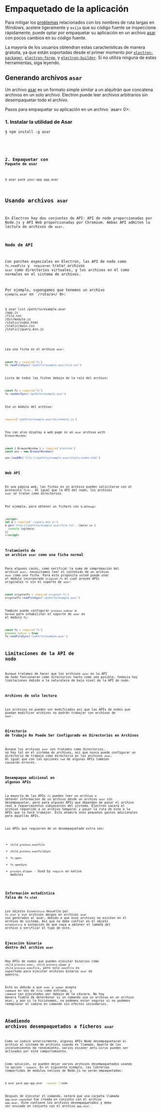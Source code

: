 # Empaquetado de la aplicación

Para mitigar los [problemas](https://github.com/joyent/node/issues/6960) relacionados con los nombres de ruta largas en Windows, acelere ligeramente y `exija` que su código fuente se inspeccione rápidamente, puede optar por empaquetar su aplicación en un archivo [asar](https://github.com/electron/asar) con pocos cambios en su código fuente.

La mayoría de los usuarios obtendran estas características de manera gratuita, ya que están soportadas desde el primer momento por [`electron-packager`](https://github.com/electron/electron-packager), [`electron-forge`](https://github.com/electron-userland/electron-forge), y [`electron-builder`](https://github.com/electron-userland/electron-builder). Si no utiliza ninguna de estas herramientas, siga leyendo.

## Generando archivos `asar`

Un archivo [asar](https://github.com/electron/asar) es un formato simple similar a un alquitrán que concatena archivos en un solo archivo. Electron puede leer archivos arbitrarios sin desempaquetar todo el archivo. 

Pasos para empaquetar su aplicación en un archivo `asar< 0>:</p>

<h3>1. Instalar la utilidad de Asar</h3>

<pre><code class="sh">$ npm install -g asar
`</pre> 

### 2. Empaquetar con `Paquete de asar`

```sh
$ asar pack your-app app.asar
```

## Usando archivos `asar`

En Electron hay dos conjuntos de API: API de nodo proporcionadas por Node.js y API Web proporcionadas por Chromium. Ambas API admiten la lectura de archivos de `asar`.

### Nodo de API

Con parches especiales en Electron, las API de nodo como `fs.readFile` y ` requieren` tratar archivos `asar` como directorios virtuales, y los archivos en él como normales en el sistema de archivos.

Por ejemplo, supongamos que tenemos un archivo `ejemplo.asar` en `/ruta/a</ 0>:</p>

<pre><code class="sh">$ asar list /path/to/example.asar
/app.js
/file.txt
/dir/module.js
/static/index.html
/static/main.css
/static/jquery.min.js
`</pre> 

Lea una ficha en el archivo `asar`:

```javascript
const fs = require('fs')
fs.readFileSync('/path/to/example.asar/file.txt')
```

Lista de todos las fichas debajo de la raíz del archivo:

```javascript
const fs = require('fs')
fs.readdirSync('/path/to/example.asar')
```

Use un módulo del archivo:

```javascript
require('/path/to/example.asar/dir/module.js')
```

You can also display a web page in an `asar` archive with `BrowserWindow`:

```javascript
const { BrowserWindow } = require('electron')
const win = new BrowserWindow()

win.loadURL('file:///path/to/example.asar/static/index.html')
```

### Web API

En una página web, las fichas en un archivo pueden solicitarse con el protocolo `file:`. Al igual que la API del nodo, los archivos `asar` se tratan como directorios.

Por ejemplo, para obtener un fichero con `$,obtenga`:

```html
<script>
let $ = require('./jquery.min.js')
$.get('file:///path/to/example.asar/file.txt', (data) => {
  console.log(data)
})
</script>
```

### Tratamiento de un archivo `asar` como una ficha normal

Para algunos casos, como verificar la suma de comprobación del archivo `asar`, necesitamos leer el contenido de un archivo `asar` como una ficha. Para este propósito usted puede usar el módulo incorporado `original-fs` el cual provee APIs originales `fs` sin el soporte de `asar`:

```javascript
const originalFs = require('original-fs')
originalFs.readFileSync('/path/to/example.asar')
```

También puede configurar `process.noAsar` a `Verdad` para inhabilitar el soporte de `asar` en el módulo `fs`:

```javascript
const fs = require('fs')
process.noAsar = true
fs.readFileSync('/path/to/example.asar')
```

## Limitaciones de la API de nodo

Aunque tratamos de hacer que los archivos `asar` en la API de nodo funcionaran como directorios tanto como sea posible, todavía hay limitaciones debido a la naturaleza de bajo nivel de la API de nodo.

### Archivos de solo lectura

Los archivos no pueden ser modificados así que las APIs de nodos que puedan modificar archivos no podrán trabajar con archivos de `asar`.

### Directorio de Trabajo No Puede Ser Configurado en Directorios en Archivos

Aunque los archivos `asar` son tratados como directorios, no hay tal en el sistema de archivos, así que nunca puede configurar un directorio de trabajo como directorio en los archivos `asar`. Al igual que con las opciones `cwd` de algunas APIs también causarán errores.

### Desempaque adicional en algunas APIs

La mayoría de las APIs `fs` pueden leer un archivo u obtener información de un archivo desde un archivo `asar` sin desempaquetar, pero para algunas APIs que dependen de pasar el archivo real a requerimientos subyacentes del sistema. Electron sacará el archivo requerido a un archivo temporal y pasar la ruta de este a la APIs que lo hará trabajar. Esto añadirá unos pequeños gastos adicionales para aquellas APIs.

Las APIs que requieren de un desempaquetado extra son:

* `child_process.execFile`
* `child_process.execFileSync`
* `fs.open`
* `fs.openSync`
* `process.dlopen` - Used by `require` on native modules

### Información estadística falsa de `fs.stat`

Los objetos `Estadística` devuelto por `fs.stat` y sus archivos amigos en archivos `asar` son generados al azar, debido a que esos archivos no existen en el archivo de sistema. Así que no debe confiar en el objeto `estadística` a excepción de que vaya a obtener el tamaño del archivo o verificar el tipo de este.

### Ejecución binaria dentro del archivo `asar`

Hay APIs de nodos que pueden ejecutar binarios como `child_process.exec`, `child_process.spawn` y `child_process.execFile`, pero solo `execFile` es soportado para ejecutar archivos binario `asar` de adentro.

Esto es debido a que `exec` y `spawn` acepta `command` en vez de `file` como entrada, y `command` son ejecutados por debajo de la cáscara. No hay manera fiable de determinar si un comando usa un archivo en un archivo asar, y aún si lo hiciésemos, no podemos estar seguros si no podemos reemplazar el camino en comando sin efectos secundarios.

## Añadiendo archivos desempaquetados a ficheros `asar`

Como se indicó anteriormente, algunos APIs Node desempaquetaran el archivo al sistema de archivos cuando es llamado. Aparte de los inconvenientes de rendimiento, varios escaner anti-virus pueden ser activados por este comportamiento.

Como solución, se pueden dejar varios archivos desempaquetados usando la opción `--unpack`. En el siguiente ejemplo, las librerías compartidas de módulos nativos de Node.js no serán empaquetadas:

```sh
$ asar pack app app.asar --unpack *.node
```

Después de ejecutar el comando, notará que una carpeta llamada `app.asar.unpacked` fue creada en conjunto con el archivo `app.asar`. Este contiene los archivos desempaquetados y debe ser enviado en conjunto con el archivo `app.asar`.